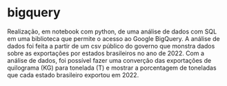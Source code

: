 # bigquery
Realização, em notebook com python, de uma análise de dados com SQL em uma biblioteca que permite o acesso ao Google BigQuery. A análise de dados foi feita a partir de um csv público do governo que monstra dados sobre as exportações por estados brasileiros no ano de 2022. Com a análise de dados, foi possível fazer uma converção das exportações de quilograma (KG) para tonelada (T) e mostrar a porcentagem de toneladas que cada estado brasileiro exportou em 2022.
